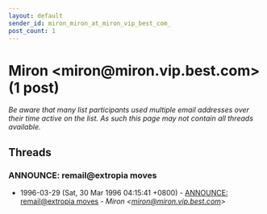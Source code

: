 ```yaml
---
layout: default
sender_id: miron_miron_at_miron_vip_best_com_
post_count: 1
---
```


# Miron <miron<span>@</span>miron.vip.best.com> (1 post)

_Be aware that many list participants used multiple email addresses over their time active on the list. As such this page may not contain all threads available._

## Threads

### ANNOUNCE: remail@extropia moves
+ 1996-03-29 (Sat, 30 Mar 1996 04:15:41 +0800) - [ANNOUNCE: remail@extropia moves](/archive/1996/03/f013bd3f70deb1f6458617a4f78a4f6c66a32cc505224c74294d61f6e1f6f600) - _Miron \<miron@miron.vip.best.com\>_

